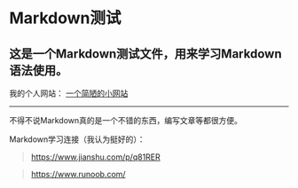 # Markdown测试
## 这是一个Markdown测试文件，用来学习Markdown语法使用。

我的个人网站：
[一个简陋的小网站](https://littlefish2023.github.io)

------

不得不说Markdown真的是一个不错的东西，编写文章等都很方便。

Markdown学习连接（我认为挺好的）：
>https://www.jianshu.com/p/q81RER

>https://www.runoob.com/
